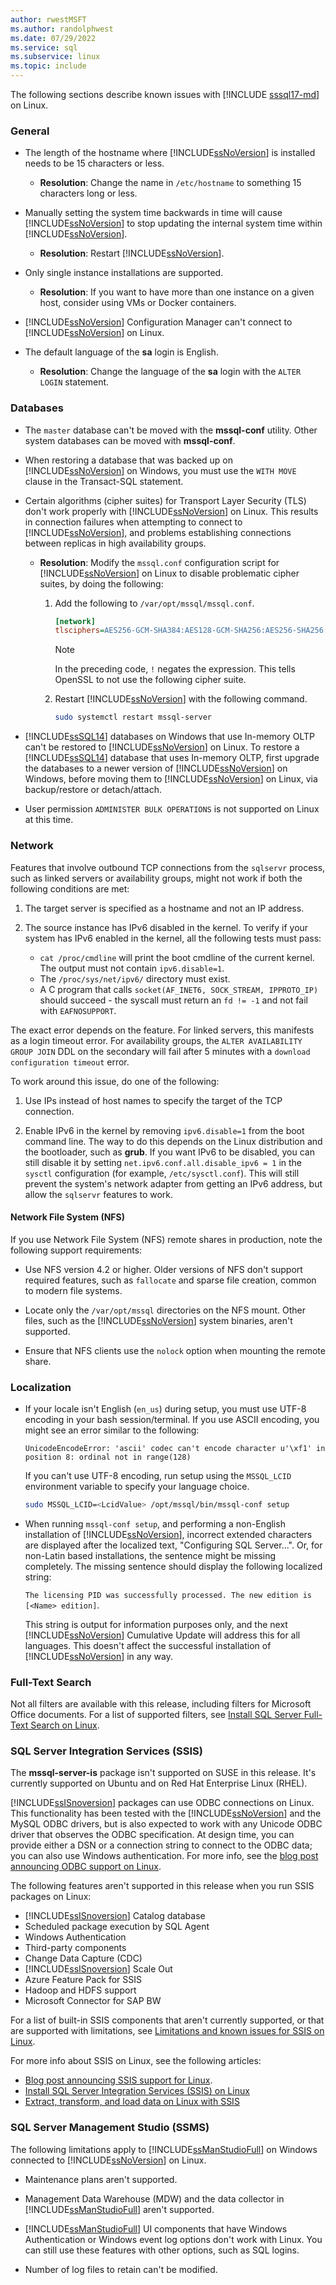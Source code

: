 ```yaml
---
author: rwestMSFT
ms.author: randolphwest
ms.date: 07/29/2022
ms.service: sql
ms.subservice: linux
ms.topic: include
---
```

The following sections describe known issues with [!INCLUDE [sssql17-md](../../includes/sssql17-md.md)] on Linux.

### General

- The length of the hostname where [!INCLUDE[ssNoVersion](../../includes/ssnoversion-md.md)] is installed needs to be 15 characters or less.

  - **Resolution**: Change the name in `/etc/hostname` to something 15 characters long or less.

- Manually setting the system time backwards in time will cause [!INCLUDE[ssNoVersion](../../includes/ssnoversion-md.md)] to stop updating the internal system time within [!INCLUDE[ssNoVersion](../../includes/ssnoversion-md.md)].

  - **Resolution**: Restart [!INCLUDE[ssNoVersion](../../includes/ssnoversion-md.md)].

- Only single instance installations are supported.

  - **Resolution**: If you want to have more than one instance on a given host, consider using VMs or Docker containers.

- [!INCLUDE[ssNoVersion](../../includes/ssnoversion-md.md)] Configuration Manager can't connect to [!INCLUDE[ssNoVersion](../../includes/ssnoversion-md.md)] on Linux.

- The default language of the **sa** login is English.

  - **Resolution**: Change the language of the **sa** login with the `ALTER LOGIN` statement.

### Databases

- The `master` database can't be moved with the **mssql-conf** utility. Other system databases can be moved with **mssql-conf**.

- When restoring a database that was backed up on [!INCLUDE[ssNoVersion](../../includes/ssnoversion-md.md)] on Windows, you must use the `WITH MOVE` clause in the Transact-SQL statement.

- Certain algorithms (cipher suites) for Transport Layer Security (TLS) don't work properly with [!INCLUDE[ssNoVersion](../../includes/ssnoversion-md.md)] on Linux. This results in connection failures when attempting to connect to [!INCLUDE[ssNoVersion](../../includes/ssnoversion-md.md)], and problems establishing connections between replicas in high availability groups.

  - **Resolution**: Modify the `mssql.conf` configuration script for [!INCLUDE[ssNoVersion](../../includes/ssnoversion-md.md)] on Linux to disable problematic cipher suites, by doing the following:

    1. Add the following to `/var/opt/mssql/mssql.conf`.

       ```ini
       [network]
       tlsciphers=AES256-GCM-SHA384:AES128-GCM-SHA256:AES256-SHA256:AES128-SHA256:AES256-SHA:AES128-SHA:!ECDHE-RSA-AES128-GCM-SHA256:!ECDHE-RSA-AES256-GCM-SHA384:!ECDHE-ECDSA-AES256-GCM-SHA384:!ECDHE-ECDSA-AES128-GCM-SHA256:!ECDHE-ECDSA-AES256-SHA384:!ECDHE-ECDSA-AES128-SHA256:!ECDHE-ECDSA-AES256-SHA:!ECDHE-ECDSA-AES128-SHA:!ECDHE-RSA-AES256-SHA384:!ECDHE-RSA-AES128-SHA256:!ECDHE-RSA-AES256-SHA:!ECDHE-RSA-AES128-SHA:!DHE-RSA-AES256-GCM-SHA384:!DHE-RSA-AES128-GCM-SHA256:!DHE-RSA-AES256-SHA:!DHE-RSA-AES128-SHA:!DHE-DSS-AES256-SHA256:!DHE-DSS-AES128-SHA256:!DHE-DSS-AES256-SHA:!DHE-DSS-AES128-SHA:!DHE-DSS-DES-CBC3-SHA:!NULL-SHA256:!NULL-SHA
       ```

       > [!NOTE]  
       > In the preceding code, `!` negates the expression. This tells OpenSSL to not use the following cipher suite.

    1. Restart [!INCLUDE[ssNoVersion](../../includes/ssnoversion-md.md)] with the following command.

       ```bash
       sudo systemctl restart mssql-server
       ```

- [!INCLUDE[ssSQL14](../../includes/sssql14-md.md)] databases on Windows that use In-memory OLTP can't be restored to  [!INCLUDE[ssNoVersion](../../includes/ssnoversion-md.md)] on Linux. To restore a [!INCLUDE[ssSQL14](../../includes/sssql14-md.md)] database that uses In-memory OLTP, first upgrade the databases to a newer version of [!INCLUDE[ssNoVersion](../../includes/ssnoversion-md.md)] on Windows, before moving them to [!INCLUDE[ssNoVersion](../../includes/ssnoversion-md.md)] on Linux, via backup/restore or detach/attach.

- User permission `ADMINISTER BULK OPERATIONS` is not supported on Linux at this time.

### Network

Features that involve outbound TCP connections from the `sqlservr` process, such as linked servers or availability groups, might not work if both the following conditions are met:

1. The target server is specified as a hostname and not an IP address.

1. The source instance has IPv6 disabled in the kernel. To verify if your system has IPv6 enabled in the kernel, all the following tests must pass:

   - `cat /proc/cmdline` will print the boot cmdline of the current kernel. The output must not contain `ipv6.disable=1`.
   - The `/proc/sys/net/ipv6/` directory must exist.
   - A C program that calls `socket(AF_INET6, SOCK_STREAM, IPPROTO_IP)` should succeed - the syscall must return an `fd != -1` and not fail with `EAFNOSUPPORT`.

The exact error depends on the feature. For linked servers, this manifests as a login timeout error. For availability groups, the `ALTER AVAILABILITY GROUP JOIN` DDL on the secondary will fail after 5 minutes with a `download configuration timeout` error.

To work around this issue, do one of the following:

1. Use IPs instead of host names to specify the target of the TCP connection.

1. Enable IPv6 in the kernel by removing `ipv6.disable=1` from the boot command line. The way to do this depends on the Linux distribution and the bootloader, such as **grub**. If you want IPv6 to be disabled, you can still disable it by setting `net.ipv6.conf.all.disable_ipv6 = 1` in the `sysctl` configuration (for example, `/etc/sysctl.conf`). This will still prevent the system's network adapter from getting an IPv6 address, but allow the `sqlservr` features to work.

#### Network File System (NFS)

If you use Network File System (NFS) remote shares in production, note the following support requirements:

- Use NFS version 4.2 or higher. Older versions of NFS don't support required features, such as `fallocate` and sparse file creation, common to modern file systems.

- Locate only the `/var/opt/mssql` directories on the NFS mount. Other files, such as the [!INCLUDE[ssNoVersion](../../includes/ssnoversion-md.md)] system binaries, aren't supported.

- Ensure that NFS clients use the `nolock` option when mounting the remote share.

### Localization

- If your locale isn't English (`en_us`) during setup, you must use UTF-8 encoding in your bash session/terminal. If you use ASCII encoding, you might see an error similar to the following:

  ```output
  UnicodeEncodeError: 'ascii' codec can't encode character u'\xf1' in position 8: ordinal not in range(128)
  ```

  If you can't use UTF-8 encoding, run setup using the `MSSQL_LCID` environment variable to specify your language choice.

  ```bash
  sudo MSSQL_LCID=<LcidValue> /opt/mssql/bin/mssql-conf setup
  ```

- When running `mssql-conf setup`, and performing a non-English installation of [!INCLUDE[ssNoVersion](../../includes/ssnoversion-md.md)], incorrect extended characters are displayed after the localized text, "Configuring SQL Server...". Or, for non-Latin based installations, the sentence might be missing completely. The missing sentence should display the following localized string:

  `The licensing PID was successfully processed. The new edition is [<Name> edition]`.

  This string is output for information purposes only, and the next [!INCLUDE[ssNoVersion](../../includes/ssnoversion-md.md)] Cumulative Update will address this for all languages. This doesn't affect the successful installation of [!INCLUDE[ssNoVersion](../../includes/ssnoversion-md.md)] in any way.

### Full-Text Search

Not all filters are available with this release, including filters for Microsoft Office documents. For a list of supported filters, see [Install SQL Server Full-Text Search on Linux](../sql-server-linux-setup-full-text-search.md#filters).

### <a id="ssis"></a> SQL Server Integration Services (SSIS)

The **mssql-server-is** package isn't supported on SUSE in this release. It's currently supported on Ubuntu and on Red Hat Enterprise Linux (RHEL).

[!INCLUDE[ssISnoversion](../../includes/ssisnoversion-md.md)] packages can use ODBC connections on Linux. This functionality has been tested with the [!INCLUDE[ssNoVersion](../../includes/ssnoversion-md.md)] and the MySQL ODBC drivers, but is also expected to work with any Unicode ODBC driver that observes the ODBC specification. At design time, you can provide either a DSN or a connection string to connect to the ODBC data; you can also use Windows authentication. For more info, see the [blog post announcing ODBC support on Linux](https://blogs.msdn.microsoft.com/ssis/2017/06/16/odbc-is-supported-in-ssis-on-linux-ssis-helsinki-ctp2-1-refresh/).

The following features aren't supported in this release when you run SSIS packages on Linux:

- [!INCLUDE[ssISnoversion](../../includes/ssisnoversion-md.md)] Catalog database
- Scheduled package execution by SQL Agent
- Windows Authentication
- Third-party components
- Change Data Capture (CDC)
- [!INCLUDE[ssISnoversion](../../includes/ssisnoversion-md.md)] Scale Out
- Azure Feature Pack for SSIS
- Hadoop and HDFS support
- Microsoft Connector for SAP BW

For a list of built-in SSIS components that aren't currently supported, or that are supported with limitations, see [Limitations and known issues for SSIS on Linux](../sql-server-linux-ssis-known-issues.md).

For more info about SSIS on Linux, see the following articles:

- [Blog post announcing SSIS support for Linux](https://blogs.msdn.microsoft.com/ssis/2017/05/17/ssis-helsinki-is-available-in-sql-server-vnext-ctp2-1/).
- [Install SQL Server Integration Services (SSIS) on Linux](../sql-server-linux-setup-ssis.md)
- [Extract, transform, and load data on Linux with SSIS](../sql-server-linux-migrate-ssis.md)

### SQL Server Management Studio (SSMS)

The following limitations apply to [!INCLUDE[ssManStudioFull](../../includes/ssmanstudiofull-md.md)] on Windows connected to [!INCLUDE[ssNoVersion](../../includes/ssnoversion-md.md)] on Linux.

- Maintenance plans aren't supported.

- Management Data Warehouse (MDW) and the data collector in [!INCLUDE[ssManStudioFull](../../includes/ssmanstudiofull-md.md)] aren't supported.

- [!INCLUDE[ssManStudioFull](../../includes/ssmanstudiofull-md.md)] UI components that have Windows Authentication or Windows event log options don't work with Linux. You can still use these features with other options, such as SQL logins.

- Number of log files to retain can't be modified.
